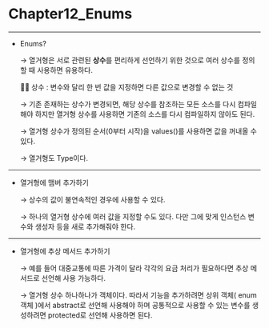 # Chapter12_Enums

---

- Enums?
    
    → 열거형은 서로 관련된 **상수**를 편리하게 선언하기 위한 것으로 여러 상수를 정의할 때 사용하면 유용하다.
    
    💁🏻 상수 : 변수와 달리 한 번 값을 지정하면 다른 값으로 변경할 수 없는 것
    
    → 기존 존재하는 상수가 변경되면, 해당 상수를 참조하는 모든 소스를 다시 컴파일해야 하지만 열거형 상수를 사용하면 기존의 소스를 다시 컴파일하지 않아도 된다.
    
    → 열거형 상수가 정의된 순서(0부터 시작)을 values()를 사용하면 값을 꺼내올 수 있다.
    
    → 열거형도 Type이다.
    

---

- 열거형에 맴버 추가하기
    
    → 상수의 값이 불연속적인 경우에 사용할 수 있다.
    
    → 하나의 열거형 상수에 여러 값을 지정할 수도 있다. 다만 그에 맞게 인스턴스 변수와 생성자 등을 새로 추가해줘야 한다.
    

---

- 열거형에 추상 메서드 추가하기
    
    → 예를 들어 대중교통에 따른 가격이 달라 각각의 요금 처리가 필요하다면 추상 메서드로 선언해 사용 가능하다.
    
    → 열거형 상수 하나하나가 객체이다. 따라서 기능을 추가하려면 상위 객체( enum 객체 )에서 abstract로 선언해 사용해야 하며 공통적으로 사용할 수 있는 변수를 생성하려면 protected로 선언해 사용하면 된다.